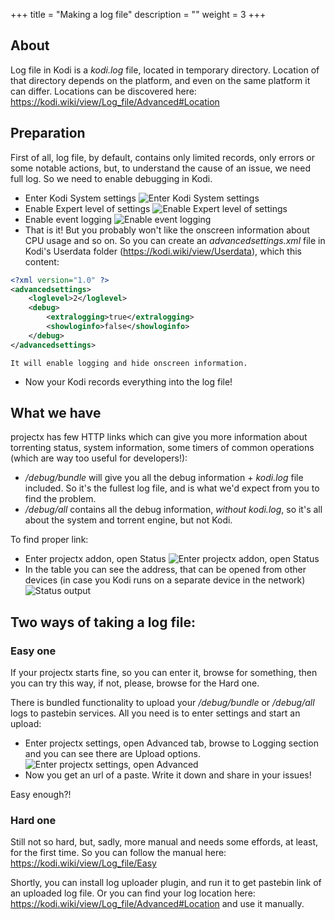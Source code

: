 +++
title = "Making a log file"
description = ""
weight = 3
+++

<!--more-->

## About

Log file in Kodi is a _kodi.log_ file, located in temporary directory. 
Location of that directory depends on the platform, and even on the same platform it can differ.
Locations can be discovered here: https://kodi.wiki/view/Log_file/Advanced#Location

## Preparation

First of all, log file, by default, contains only limited records, only errors or some notable actions, but, to understand the cause of an issue, we need full log. 
So we need to enable debugging in Kodi.

- Enter Kodi System settings
    ![Enter Kodi System settings](/screenshots/log4.png)
- Enable Expert level of settings
    ![Enable Expert level of settings](/screenshots/log6.png)
- Enable event logging
    ![Enable event logging](/screenshots/log5.png)
- That is it! But you probably won't like the onscreen information about CPU usage and so on. So you can create an _advancedsettings.xml_ file in Kodi's Userdata folder (https://kodi.wiki/view/Userdata), which this content:
```xml
<?xml version="1.0" ?>
<advancedsettings>
    <loglevel>2</loglevel>
    <debug>
        <extralogging>true</extralogging>
        <showloginfo>false</showloginfo>
    </debug>
</advancedsettings>
```
    It will enable logging and hide onscreen information.

- Now your Kodi records everything into the log file!

## What we have

projectx has few HTTP links which can give you more information about torrenting status, system information, some timers of common operations (which are way too useful for developers!):
- _/debug/bundle_ will give you all the debug information + _kodi.log_ file included. So it's the fullest log file, and is what we'd expect from you to find the problem.
- _/debug/all_ contains all the debug information, *without* _kodi.log_, so it's all about the system and torrent engine, but not Kodi.

To find proper link:
- Enter projectx addon, open Status
    ![Enter projectx addon, open Status](/screenshots/log1.png)
- In the table you can see the address, that can be opened from other devices (in case you Kodi runs on a separate device in the network)
    ![Status output](/screenshots/log2.png)


## Two ways of taking a log file:

### Easy one

If your projectx starts fine, so you can enter it, browse for something, then you can try this way, if not, please, browse for the Hard one.

There is bundled functionality to upload your _/debug/bundle_ or _/debug/all_ logs to pastebin services. 
All you need is to enter settings and start an upload:

- Enter projectx settings, open Advanced tab, browse to Logging section and you can see there are Upload options. 
    ![Enter projectx settings, open Advanced](/screenshots/log3.png)
- Now you get an url of a paste. Write it down and share in your issues!

Easy enough?!

### Hard one

Still not so hard, but, sadly, more manual and needs some effords, at least, for the first time.
So you can follow the manual here: https://kodi.wiki/view/Log_file/Easy

Shortly, you can install log uploader plugin, and run it to get pastebin link of an uploaded log file.
Or you can find your log location here: https://kodi.wiki/view/Log_file/Advanced#Location and use it manually.